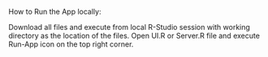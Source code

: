 How to Run the App locally:

Download all files and execute from local R-Studio session with working directory as the location of the files. Open UI.R or Server.R file and execute Run-App icon on the top right corner.
